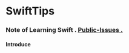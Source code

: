# SwiftTips

### Note of Learning Swift . [Public-Issues .](https://github.com/swifter-tips/Public-Issues/issues)



#### Introduce





